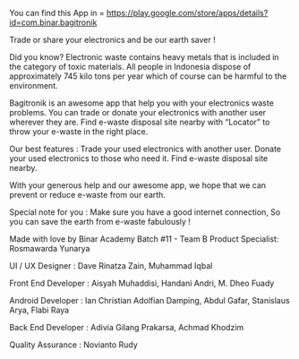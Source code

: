 You can find this App in = https://play.google.com/store/apps/details?id=com.binar.bagitronik

Trade or share your electronics and be our earth saver !

Did you know?
Electronic waste contains heavy metals that is included in the category of toxic materials. All people in Indonesia dispose of approximately 745 kilo tons per year which of course can be harmful to the environment.

Bagitronik is an awesome app that help you with your electronics waste problems. You can trade or donate your electronics with another user wherever they are. Find e-waste disposal site nearby with “Locator” to throw your e-waste in the right place.

Our best features :
Trade your used electronics with another user.
Donate your used electronics to those who need it.
Find e-waste disposal site nearby.

With your generous help and our awesome app, we hope that we can prevent or reduce e-waste from our earth.

Special note for you : Make sure you have a good internet connection, So you can save the earth from e-waste fabulously !

Made with love by Binar Academy Batch #11 - Team B
Product Specialist: Rosmawarda Yunarya

UI / UX Designer :
Dave Rinatza Zain, 
Muhammad Iqbal

Front End Developer :
Aisyah Muhaddisi, 
Handani Andri, 
M. Dheo Fuady

Android Developer :
Ian Christian Adolfian Damping, 
Abdul Gafar, 
Stanislaus Arya, 
Flabi Raya

Back End Developer :
Adivia Gilang Prakarsa, 
Achmad Khodzim

Quality Assurance :
Novianto Rudy
